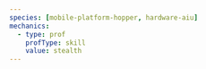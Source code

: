 ```yaml
---
species: [mobile-platform-hopper, hardware-aiu]
mechanics:
  - type: prof
    profType: skill
    value: stealth
---
```


